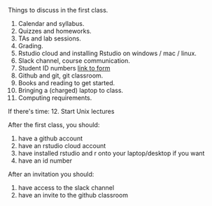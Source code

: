 Things to discuss in the first class.

1. Calendar and syllabus.
2. Quizzes and homeworks.
3. TAs and lab sessions.
4. Grading. 
5. Rstudio cloud and installing Rstudio on windows / mac / linux.
6. Slack channel, course communication.
7. Student ID numbers [link to form](https://goo.gl/forms/bVCAHoN4JYxvggnX2)
8. Github and git, git classroom.
9. Books and reading to get started.
10. Bringing a (charged) laptop to class.
11. Computing requirements. 

If there's time:
12. Start Unix lectures

After the first class, you should:
1. have a github account
2. have an rstudio cloud account
3. have installed rstudio and r onto your laptop/desktop if you want
4. have an id number

After an invitation you should:
1. have access to the slack channel 
2. have an invite to the github classroom


